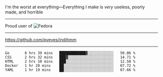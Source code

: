 I'm the worst at everything—Everything I make is *very* useless, poorly made, and horrible

___
Proud user of ![Fedora](https://img.shields.io/badge/-Fedora-blue?style=flat-square&logo=fedora)

___
https://github.com/pveyes/indihmm

___
<!--START_SECTION:waka-->
```text
Go       8 hrs 39 mins   ████████████▓░░░░░░░░░░░░   50.06 % 
CSS      2 hrs 32 mins   ███▓░░░░░░░░░░░░░░░░░░░░░   14.71 % 
HTML     2 hrs 10 mins   ███░░░░░░░░░░░░░░░░░░░░░░   12.58 % 
Docker   1 hr 20 mins    ██░░░░░░░░░░░░░░░░░░░░░░░   07.72 % 
YAML     1 hr 19 mins    ██░░░░░░░░░░░░░░░░░░░░░░░   07.66 % 
```
<!--END_SECTION:waka-->
